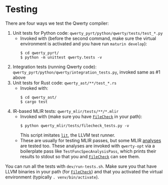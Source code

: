 Testing
=======

There are four ways we test the Qwerty compiler:

 1. Unit tests for Python code: `qwerty_pyrt/python/qwerty/tests/test_*.py`
    * Invoked with (before the second command, make sure the virtual
      environment is activated and you have run `maturin develop`):
      ```
      $ cd qwerty_pyrt/
      $ python -m unittest qwerty.tests -v
      ```
 2. Integration tests (running Qwerty code):
    `qwerty_pyrt/python/qwerty/integration_tests.py`, invoked same as #1 above
 3. Unit tests for Rust code: `qwerty_ast/**/test_*.rs`
    * Invoked with:
      ```
      $ cd qwerty_ast/
      $ cargo test
      ```
 4. IR-based MLIR tests: `qwerty_mlir/tests/**/*.mlir`
    * Invoked with (make sure you have [`FileCheck`][1] in your path):
      ```
      $ python qwerty_mlir/tests/filecheck_tests.py -v
      ```
      This script imitates [`lit`][2], the LLVM test runner.
    * These are usually for testing MLIR passes, but some MLIR [analyses][3]
      are tested too. These analyses are invoked with `qwerty-opt` via a
      boilerplate pass like `TestFuncSpecAnalysisPass`, which prints their
      results to stdout so that you and [`FileCheck`][1] can see them.

You can run all the tests with `dev/run-tests.sh`. Make sure you that have LLVM
binaries in your path (for [`FileCheck`][1]) and that you activated the virtual
environment (typically `. venv/bin/activate`).

[1]: https://llvm.org/docs/CommandGuide/FileCheck.html
[2]: https://llvm.org/docs/CommandGuide/lit.html
[3]: https://mlir.llvm.org/docs/Tutorials/DataFlowAnalysis/
